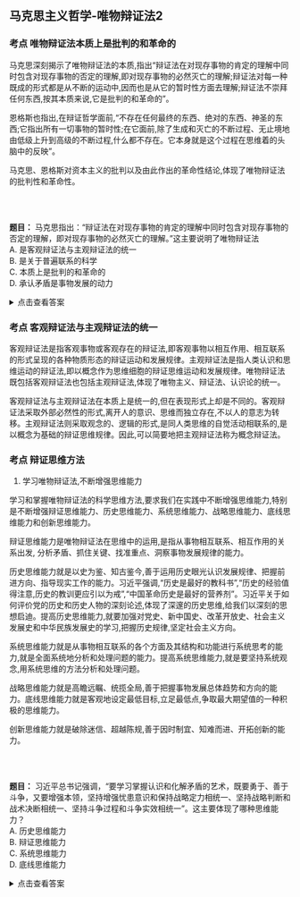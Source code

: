 ## 马克思主义哲学-唯物辩证法2

### 考点 唯物辩证法本质上是批判的和革命的

马克思深刻揭示了唯物辩证法的本质,指出“辩证法在对现存事物的肯定的理解中同时包含对现存事物的否定的理解,即对现存事物的必然灭亡的理解;辩证法对每一种既成的形式都是从不断的运动中,因而也是从它的暂时性方面去理解;辩证法不崇拜任何东西,按其本质来说,它是批判的和革命的”。

恩格斯也指出,在辩证哲学面前,“不存在任何最终的东西、绝对的东西、神圣的东西;它指出所有一切事物的暂时性;在它面前,除了生成和灭亡的不断过程、无止境地由低级上升到高级的不断过程,什么都不存在。它本身就是这个过程在思维着的头脑中的反映”。

马克思、恩格斯对资本主义的批判以及由此作出的革命性结论,体现了唯物辩证法的批判性和革命性。

<br/>
<br/>

**题目：** 马克思指出：“辩证法在对现存事物的肯定的理解中同时包含对现存事物的否定的理解，即对现存事物的必然灭亡的理解。”这主要说明了唯物辩证法<br/>
    A. 是客观辩证法与主观辩证法的统一<br/>
    B. 是关于普遍联系的科学<br/>
    C. 本质上是批判的和革命的<br/>
    D. 承认矛盾是事物发展的动力
    <details>
    <summary>点击查看答案</summary>
    <p><strong>答案：</strong>C</p>
    <p><strong>解析：</strong>题干引文是马克思对唯物辩证法本质的经典论述。这句话表明，辩证法不把任何事物看作是永恒不变的，而是从事物内在的矛盾运动、从其暂时性方面去理解一切既成的形式，揭示其必然灭亡的趋势。这充分体现了辩证法在本质上是批判的、革命的。A、B、D三项虽然也是唯物辩证法的内容，但题干的引文最直接、最核心地体现的是其批判性和革命性。故本题选C。</p>
    </details>

### 考点 客观辩证法与主观辩证法的统一

客观辩证法是指客观事物或客观存在的辩证法,即客观事物以相互作用、相互联系的形式呈现的各种物质形态的辩证运动和发展规律。主观辩证法是指人类认识和思维运动的辩证法,即以概念作为思维细胞的辩证思维运动和发展规律。唯物辩证法既包括客观辩证法也包括主观辩证法,体现了唯物主义、辩证法、认识论的统一。

客观辩证法与主观辩证法在本质上是统一的,但在表现形式上却是不同的。客观辩证法采取外部必然性的形式,离开人的意识、思维而独立存在,不以人的意志为转移。主观辩证法则采取观念的、逻辑的形式,是同人类思维的自觉活动相联系的,是以概念为基础的辩证思维规律。因此,可以简要地把主观辩证法称为概念辩证法。

### 考点 辩证思维方法

1. 学习唯物辩证法,不断增强思维能力

学习和掌握唯物辩证法的科学思维方法,要求我们在实践中不断增强思维能力,特别是不断增强辩证思维能力、历史思维能力、系统思维能力、战略思维能力、底线思维能力和创新思维能力。

辩证思维能力是唯物辩证法在思维中的运用,是指从事物相互联系、相互作用的关系出发,
分析矛盾、抓住关键、找准重点、洞察事物发展规律的能力。

历史思维能力就是以史为鉴、知古鉴今,善于运用历史眼光认识发展规律、把握前进方向、指导现实工作的能力。习近平强调,“历史是最好的教科书”,“历史的经验值得注意,历史的教训更应引以为戒”,“中国革命历史是最好的营养剂”。习近平关于如何评价党的历史和历史人物的深刻论述,体现了深邃的历史思维,给我们以深刻的思想启迪。提高历史思维能力,就要加强对党史、新中国史、改革开放史、社会主义发展史和中华民族发展史的学习,把握历史规律,坚定社会主义方向。

系统思维能力就是从事物相互联系的各个方面及其结构和功能进行系统思考的能力,就是全面系统地分析和处理问题的能力。提高系统思维能力,就是要坚持系统观念,用系统思维的方法分析和处理问题。

战略思维能力就是高瞻远瞩、统揽全局,善于把握事物发展总体趋势和方向的能力。底线思维能力就是客观地设定最低目标,立足最低点,争取最大期望值的一种积极的思维能力。

创新思维能力就是破除迷信、超越陈规,善于因时制宜、知难而进、开拓创新的能力。

<br/>
<br/>

**题目：** 习近平总书记强调，“要学习掌握认识和化解矛盾的艺术，既要勇于、善于斗争，又要增强本领，坚持增强忧患意识和保持战略定力相统一、坚持战略判断和战术决断相统一、坚持斗争过程和斗争实效相统一”。这主要体现了哪种思维能力？<br/>
    A. 历史思维能力<br/>
    B. 辩证思维能力<br/>
    C. 系统思维能力<br/>
    D. 底线思维能力
    <details>
    <summary>点击查看答案</summary>
    <p><strong>答案：</strong>B</p>
    <p><strong>解析：</strong>题干中强调了处理问题时要坚持多个“相统一”，例如“增强忧患意识和保持战略定力相统一”，这体现了用联系的、全面的、发展的观点看问题，从事物对立统一的相互关系中分析和解决矛盾，这正是辩证思维能力的体现。辩证思维的核心就是承认矛盾、分析矛盾、解决矛盾。故本题选B。</p>
    </details>
